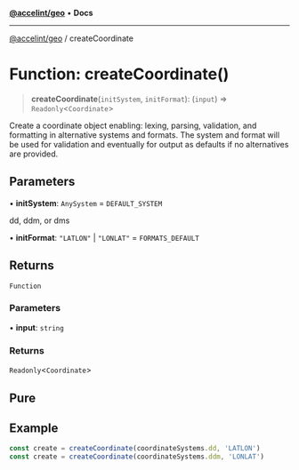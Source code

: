 <!-- Copyright 2025 Hypergiant Galactic Systems Inc. All rights reserved.
This file is licensed to you under the Apache License, Version 2.0 (the "License");
you may not use this file except in compliance with the License. You may obtain a copy
of the License at https://www.apache.org/licenses/LICENSE-2.0
Unless required by applicable law or agreed to in writing, software distributed under
the License is distributed on an "AS IS" BASIS, WITHOUT WARRANTIES OR REPRESENTATIONS
OF ANY KIND, either express or implied. See the License for the specific language
governing permissions and limitations under the License. -->

[**@accelint/geo**](../README.md) • **Docs**

***

[@accelint/geo](../README.md) / createCoordinate

# Function: createCoordinate()

> **createCoordinate**(`initSystem`, `initFormat`): (`input`) => `Readonly`\<`Coordinate`\>

Create a coordinate object enabling: lexing, parsing, validation, and
formatting in alternative systems and formats. The system and format will be
used for validation and eventually for output as defaults if no alternatives
are provided.

## Parameters

• **initSystem**: `AnySystem` = `DEFAULT_SYSTEM`

dd, ddm, or dms

• **initFormat**: `"LATLON"` \| `"LONLAT"` = `FORMATS_DEFAULT`

## Returns

`Function`

### Parameters

• **input**: `string`

### Returns

`Readonly`\<`Coordinate`\>

## Pure

## Example

```ts
const create = createCoordinate(coordinateSystems.dd, 'LATLON')
const create = createCoordinate(coordinateSystems.ddm, 'LONLAT')
```
